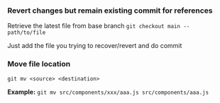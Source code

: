 ### Revert changes but remain existing commit for references

Retrieve the latest file from base branch 
`git checkout main -- path/to/file`

Just add the file you trying to recover/revert and do commit


### Move file location
`git mv <source> <destination>`

**Example:** `git mv src/components/xxx/aaa.js src/components/aaa.js`

